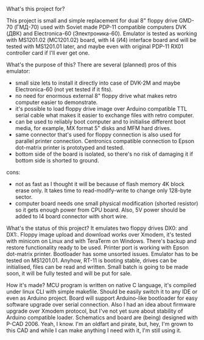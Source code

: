 What's this project for?

This project is small and simple replacement for dual 8" floppy drive GMD-70 (ГМД-70) used with Soviet made PDP-11 compatible computers DVK (ДВК) and Electronica-60 (Электроника-60). Emulator is tested as working with MS1201.02 (МС1201.02) board, with I4 (И4) interface board and will be tested with MS1201.01 later, and maybe even with original PDP-11 RX01 controller card if I'll ever get one.

What's the purpose of this? There are several (planned) pros of this emulator:
- small size lets to install it directly into case of DVK-2M and maybe Electronica-60 (not yet tested if it fits).
- no need for enormous external 8" floppy drive what makes retro computer easier to demonstrate.
- it's possible to load floppy drive image over Arduino compatible TTL serial cable what makes it easier to exchange files with retro computer.
-  can be used to reliably boot computer and to initialise different boot media, for example, MX format 5" disks and MFM hard drives.
-  same connector that's used for floppy connection is also used for parallel printer connection. Centronics compatible connection to Epson dot-matrix printer is prototyped and tested.
- bottom side of the board is isolated, so there's no risk of damaging it if bottom side is shorted to ground.

cons:
- not as fast as I thought it will be because of flash memory 4K block erase only. It takes time to read-modify-write to change only 128-byte sector.
- computer board needs one small physical modification (shorted resistor) so it gets enough power from CPU board. Also, 5V power should be added to I4 board connector with short wire.

What's the status of this project? It emulates two floppy drives DX0: and DX1:. Floppy image upload and download works over Xmodem, it's tested with minicom on Linux and with TeraTerm on Windows. There's backup and restore functionality ready to be used. Printer port is working with Epson dot-matrix printer. Bootloader has some unsorted issues. Emulator has to be tested on MS1201.01. Anyhow, RT-11 is booting stable, drives can be initialised, files can be read and written. Small batch is going to be made soon, it will be fully tested and will be put for sale.

How it's made? MCU program is written on native C language, it's compiled under linux CLI with simple makefile. Should be easily switch it to any IDE or even as Arduino project. Board will support Arduino-like bootloader for easy software upgrade over serial connection. Also I had an idea about firmware upgrade over Xmodem protocol, but I've not yet sure about stability of Arduino compatible loader. Schematics and board are (being) designed with P-CAD 2006. Yeah, I know. I'm an oldfart and pirate, but, hey, I'm grown to this CAD and while I can make anything I need with it, I'm still using it.
